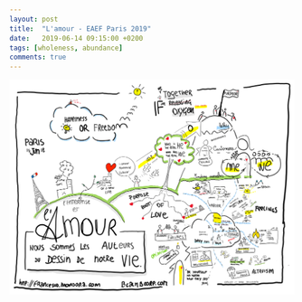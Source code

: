 ```yaml
---
layout: post
title:  "L'amour - EAEF Paris 2019"
date:   2019-06-14 09:15:00 +0200
tags: [wholeness, abundance]
comments: true
---
```


![The presentation](/assets/lamour-paris.png)
